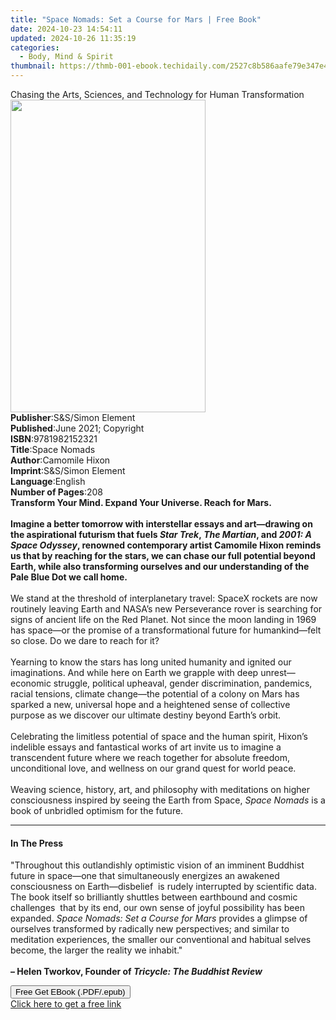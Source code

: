 ```yaml
---
title: "Space Nomads: Set a Course for Mars | Free Book"
date: 2024-10-23 14:54:11
updated: 2024-10-26 11:35:19
categories:
  - Body, Mind & Spirit
thumbnail: https://thmb-001-ebook.techidaily.com/2527c8b586aafe79e347e48a8882f072c4cee76cc8fb007f4b5bc54ca618a472.jpg
---
```

<main id="book-container">
  <div class="flex flex-col">
    <div class="book-brief flex-1 py-6 px-4 sm:p-6 md:py-10 md:px-8">
      <!-- brief-->
      <div class="book-brief-main">
        Chasing the Arts, Sciences, and Technology for Human Transformation
      </div>
    </div>
    <div
      class="book-meta-info flex-1 grid gap-4 col-start-1 col-end-3 row-start-1 sm:mb-6 sm:grid-cols-4 lg:gap-6 lg:col-start-2 lg:row-end-6 lg:row-span-6 lg:mb-0"
    >
      <div
        class="book-meta-info-left place-content-center mt-4 p-4 text-sm leading-6 col-start-2 col-span-2 dark:text-slate-400"
      >
        <img
          class="w-full h-500 object-cover rounded-lg sm:h-255 sm:col-span-2 lg:col-span-full"
          src="https://img-001-ebook.techidaily.com/a0e100cbe91d6b22c7851b3c8f2ed841efb373a558644e799562b8d275e93665.jpg"
          alt=""
          width="312"
          height="500"
        />
      </div>
      <div
        class="book-meta-info-right mt-2 col-start-1 row-start-2 col-span-3 self-center"
      >
        <!-- meta data  -->
        <div class="flex flex-col px-4 md:px-8">
          <div class="flex-1">
            <strong>Publisher</strong>:<span class="px-2"
              >S&amp;S/Simon Element</span
            >
          </div>
          <div class="flex-1">
            <strong>Published</strong>:<span class="px-2"
              >June 2021; Copyright</span
            >
          </div>
          <div class="flex-1">
            <strong>ISBN</strong>:<span class="px-2">9781982152321</span>
          </div>
          <div class="flex-1">
            <strong>Title</strong>:<span class="px-2">Space Nomads</span>
          </div>
          <div class="flex-1">
            <strong>Author</strong>:<span class="px-2">Camomile Hixon</span>
          </div>
          <div class="flex-1">
            <strong>Imprint</strong>:<span class="px-2"
              >S&amp;S/Simon Element</span
            >
          </div>
          <div class="flex-1">
            <strong>Language</strong>:<span class="px-2">English</span>
          </div>
          <div class="flex-1">
            <strong>Number of Pages</strong>:<span class="px-2">208</span>
          </div>
        </div>
      </div>
    </div>
    <div class="book-description flex-1 py-6 px-4 sm:p-6 md:py-10 md:px-8">
      <div class="book-description-main">
        <div accordion-content="" id="description">
          <b>Transform Your Mind. Expand Your Universe. Reach for Mars.</b
          ><br />
          <br /><b
            >Imagine a better tomorrow with interstellar essays and art—drawing
            on the aspirational futurism that fuels <i>Star Trek</i>,<i>
              The Martian</i
            >, and <i>2001: A Space Odyssey</i>, renowned contemporary artist
            Camomile Hixon reminds us that by reaching for the stars, we can
            chase our full potential beyond Earth, while also transforming
            ourselves and our understanding of the Pale Blue Dot we call
            home.</b
          ><br /><br />We stand at the threshold of interplanetary travel:
          SpaceX rockets are now routinely leaving Earth and NASA’s new
          Perseverance rover is searching for signs of ancient life on the Red
          Planet. Not since the moon landing in 1969 has space—or the promise of
          a transformational future for humankind—felt so close. Do we dare to
          reach for it?<br />
          <br />Yearning to know the stars has long united humanity and ignited
          our imaginations. And while here on Earth we grapple with deep
          unrest—economic struggle, political upheaval, gender discrimination,
          pandemics, racial tensions, climate change—the potential of a colony
          on Mars has sparked a new, universal hope and a heightened sense of
          collective purpose as we discover our ultimate destiny beyond Earth’s
          orbit. <br />
          <br />Celebrating the limitless potential of space and the human
          spirit, Hixon’s indelible essays and fantastical works of art invite
          us to imagine a transcendent future where we reach together for
          absolute freedom, unconditional love, and wellness on our grand quest
          for world peace.<br />
          <br />Weaving science, history, art, and philosophy with meditations
          on higher consciousness inspired by seeing the Earth from Space,
          <i>Space Nomads </i>is a book of unbridled optimism for the future.
        </div>
        <div class="accordion-fader"></div>
      </div>
    </div>
    <div class="book-excerpts flex-1 py-6 px-4 sm:p-6 md:py-10 md:px-8">
      <!-- excerpts-->
      <div class="book-excerpts-main">
        <hr />
        <h4 class="placeholder placeholder-heading">
          <span>In The Press</span>
        </h4>
        <p>
          "Throughout this outlandishly optimistic vision of an imminent
          Buddhist future in space—one that simultaneously energizes an awakened
          consciousness on Earth—disbelief &nbsp;is rudely interrupted by
          scientific data. The book itself so brilliantly shuttles between
          earthbound and cosmic challenges &nbsp;that by its end, our own sense
          of joyful possibility has been expanded.&nbsp;<i
            >Space Nomads: Set a Course for Mars</i
          >&nbsp;provides a glimpse of ourselves transformed by radically new
          perspectives; and similar to meditation experiences, the smaller our
          conventional and habitual selves become, the larger the reality we
          inhabit."<br />
          <br />
          <b
            >– Helen Tworkov, Founder of <i>Tricycle: The Buddhist Review</i></b
          >
        </p>
      </div>
    </div>
    <div
      class="book-about-author flex-1 py-6 px-4 sm:p-6 md:py-10 md:px-8"
    ></div>
    <div class="book-free-get flex-1 py-6 px-4 sm:p-6 md:py-10 md:px-8">
      <button
        id="btn-free-get"
        class="bg-blue-500 hover:bg-blue-700 text-white font-bold py-2 px-4 rounded"
      >
        Free Get EBook (.PDF/.epub)
      </button>
      <div id="countdown-display" class="px-2 text-lg mt-2"></div>
      <a
        id="free-link"
        class="hidden bg-blue-500 hover:bg-blue-700 text-white font-bold py-2 px-4 rounded"
        href="https://www.ebooks.com/en-us/book/210065471/space-nomads-set-a-course-for-mars/camomile-hixon/"
        target="_blank"
        >Click here to get a free link</a
      >
    </div>
    <script>
      let countdownTime = 0;
      let countdownInterval = null;
      document
        .getElementById('btn-free-get')
        .addEventListener('click', startCountdown);
      function startCountdown() {
        countdownTime = new Date().getTime() + 60000 * 3;
        countdownInterval = setInterval(updateCountdown, 1000);
        document.getElementById('btn-free-get').disabled = true;
        document
          .getElementById('btn-free-get')
          .classList.add('bg-gray-500', 'cursor-not-allowed');
      }
      function updateCountdown() {
        let currentTime = new Date().getTime();
        let timeLeft = countdownTime - currentTime;
        let secondsLeft = Math.floor(timeLeft / 1000);
        document.getElementById('countdown-display').innerHTML =
          `Remaining time: ${secondsLeft} seconds.`;
        if (secondsLeft <= 0) {
          clearInterval(countdownInterval);
          document.getElementById('btn-free-get').classList.add('hidden');
          document.getElementById('free-link').classList.remove('hidden');
          document.getElementById('countdown-display').innerHTML = '';
        }
      }
    </script>
  </div>
</main>
